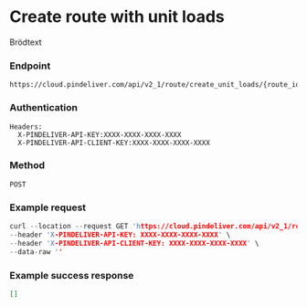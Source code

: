 # Create route with unit loads

Brödtext

### Endpoint
```
https://cloud.pindeliver.com/api/v2_1/route/create_unit_loads/{route_id}
```

### Authentication
```
Headers:
  X-PINDELIVER-API-KEY:XXXX-XXXX-XXXX-XXXX
  X-PINDELIVER-API-CLIENT-KEY:XXXX-XXXX-XXXX-XXXX
```

### Method
```
POST
```

### Example request
```C
curl --location --request GET 'https://cloud.pindeliver.com/api/v2_1/route/create_unit_loads/{route_id}' \
--header 'X-PINDELIVER-API-KEY: XXXX-XXXX-XXXX-XXXX' \
--header 'X-PINDELIVER-API-CLIENT-KEY: XXXX-XXXX-XXXX-XXXX' \
--data-raw ''
```


### Example success response
```JSON
[]
```
